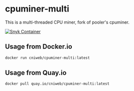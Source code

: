 # cpuminer-multi

This is a multi-threaded CPU miner, fork of pooler's cpuminer.

[![Snyk Container](https://github.com/cniweb/cpuminer-multi-docker/actions/workflows/snyk-container-analysis.yml/badge.svg)](https://github.com/cniweb/cpuminer-multi-docker/actions/workflows/snyk-container-analysis.yml)

## Usage from Docker.io

```bash
docker run cniweb/cpuminer-multi:latest
```

## Usage from Quay.io

```bash
docker pull quay.io/cniweb/cpuminer-multi:latest
```
